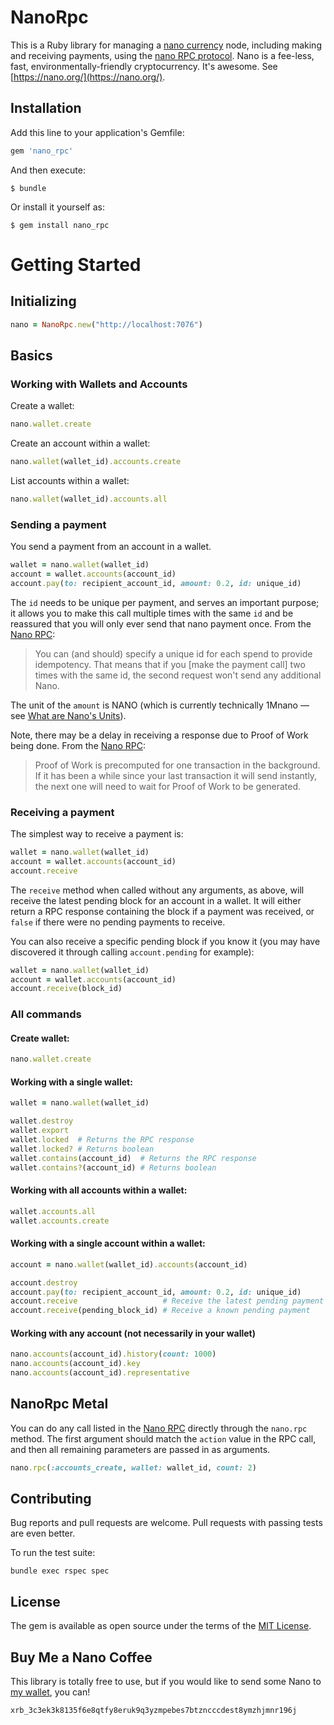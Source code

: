 # NanoRpc

This is a Ruby library for managing a [nano currency](https://nano.org/) node, including making and receiving payments, using the [nano RPC protocol](https://github.com/nanocurrency/raiblocks/wiki/RPC-protocol). Nano is a fee-less, fast, environmentally-friendly cryptocurrency. It's awesome. See [https://nano.org/](https://nano.org/).

## Installation

Add this line to your application's Gemfile:

```ruby
gem 'nano_rpc'
```

And then execute:

    $ bundle

Or install it yourself as:

    $ gem install nano_rpc

# Getting Started

## Initializing

```ruby
nano = NanoRpc.new("http://localhost:7076")
```

## Basics

### Working with Wallets and Accounts

Create a wallet:

```ruby
nano.wallet.create
```

Create an account within a wallet:

```ruby
nano.wallet(wallet_id).accounts.create
```

List accounts within a wallet:

```ruby
nano.wallet(wallet_id).accounts.all
```

### Sending a payment

You send a payment from an account in a wallet.

```ruby
wallet = nano.wallet(wallet_id)
account = wallet.accounts(account_id)
account.pay(to: recipient_account_id, amount: 0.2, id: unique_id)
```

The `id` needs to be unique per payment, and serves an important purpose; it allows you to make this call multiple times with the same `id` and be reassured that you will only ever send that nano payment once. From the [Nano RPC](https://github.com/nanocurrency/raiblocks/wiki/RPC-protocol#account-create):

> You can (and should) specify a unique id for each spend to provide idempotency. That means that if you [make the payment call] two times with the same id, the second request won't send any additional Nano.

The unit of the `amount` is NANO (which is currently technically 1Mnano &mdash; see [What are Nano's Units](https://nano.org/en/faq#what-are-nano-units-)).

Note, there may be a delay in receiving a response due to Proof of Work being done. From the [Nano RPC](https://github.com/nanocurrency/raiblocks/wiki/RPC-protocol#account-create):

> Proof of Work is precomputed for one transaction in the background. If it has been a while since your last transaction it will send instantly, the next one will need to wait for Proof of Work to be generated.

### Receiving a payment

The simplest way to receive a payment is:

```ruby
wallet = nano.wallet(wallet_id)
account = wallet.accounts(account_id)
account.receive
```

The `receive` method when called without any arguments, as above, will receive the latest pending block for an account in a wallet. It will either return a RPC response containing the block if a payment was received, or `false` if there were no pending payments to receive.

You can also receive a specific pending block if you know it (you may have discovered it through calling `account.pending` for example):

```ruby
wallet = nano.wallet(wallet_id)
account = wallet.accounts(account_id)
account.receive(block_id)
```

### All commands

#### Create wallet:

```ruby
nano.wallet.create
```

#### Working with a single wallet:

```ruby
wallet = nano.wallet(wallet_id)

wallet.destroy
wallet.export
wallet.locked  # Returns the RPC response
wallet.locked? # Returns boolean
wallet.contains(account_id)  # Returns the RPC response
wallet.contains?(account_id) # Returns boolean
```

#### Working with all accounts within a wallet:
```ruby
wallet.accounts.all
wallet.accounts.create
```
#### Working with a single account within a wallet:

```ruby
account = nano.wallet(wallet_id).accounts(account_id)

account.destroy
account.pay(to: recipient_account_id, amount: 0.2, id: unique_id)
account.receive                   # Receive the latest pending payment
account.receive(pending_block_id) # Receive a known pending payment
```

#### Working with any account (not necessarily in your wallet)

```ruby
nano.accounts(account_id).history(count: 1000)
nano.accounts(account_id).key
nano.accounts(account_id).representative
```

## NanoRpc Metal

You can do any call listed in the [Nano RPC](https://github.com/nanocurrency/raiblocks/wiki/RPC-protocol) directly through the `nano.rpc` method. The first argument should match the `action` value in the RPC call, and then all remaining parameters are passed in as arguments.

```ruby
nano.rpc(:accounts_create, wallet: wallet_id, count: 2)
```

## Contributing

Bug reports and pull requests are welcome. Pull requests with passing tests are even better.

To run the test suite:

    bundle exec rspec spec

## License

The gem is available as open source under the terms of the [MIT License](https://opensource.org/licenses/MIT).


## Buy Me a Nano Coffee

This library is totally free to use, but if you would like to send some Nano to [my wallet](https://www.nanode.co/account/xrb_3c3ek3k8135f6e8qtfy8eruk9q3yzmpebes7btzncccdest8ymzhjmnr196j), you can!

    xrb_3c3ek3k8135f6e8qtfy8eruk9q3yzmpebes7btzncccdest8ymzhjmnr196j




